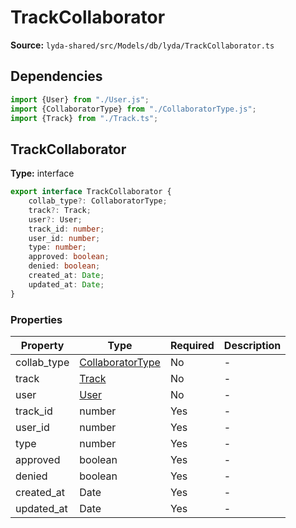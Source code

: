 # TrackCollaborator

**Source:** `lyda-shared/src/Models/db/lyda/TrackCollaborator.ts`

## Dependencies

```typescript
import {User} from "./User.js";
import {CollaboratorType} from "./CollaboratorType.js";
import {Track} from "./Track.ts";
```

## TrackCollaborator

**Type:** interface

```typescript
export interface TrackCollaborator {
    collab_type?: CollaboratorType;
    track?: Track;
    user?: User;
    track_id: number;
    user_id: number;
    type: number;
    approved: boolean;
    denied: boolean;
    created_at: Date;
    updated_at: Date;
}
```

### Properties

| Property | Type | Required | Description |
|----------|------|----------|-------------|
| collab_type | [CollaboratorType](/api/data-models/Models/db/lyda/CollaboratorType) | No | - |
| track | [Track](/api/data-models/Models/db/lyda/Track) | No | - |
| user | [User](/api/data-models/Models/db/lyda/User) | No | - |
| track_id | number | Yes | - |
| user_id | number | Yes | - |
| type | number | Yes | - |
| approved | boolean | Yes | - |
| denied | boolean | Yes | - |
| created_at | D​a​t​e | Yes | - |
| updated_at | D​a​t​e | Yes | - |

